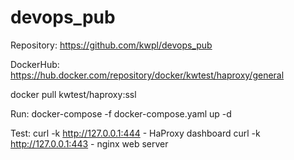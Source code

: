 # devops_pub
Repository:
https://github.com/kwpl/devops_pub

DockerHub:
https://hub.docker.com/repository/docker/kwtest/haproxy/general

docker pull kwtest/haproxy:ssl

Run:
docker-compose -f docker-compose.yaml up -d

Test:
curl -k http://127.0.0.1:444 - HaProxy dashboard
curl -k http://127.0.0.1:443 - nginx web server